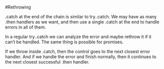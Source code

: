 #Rethrowing

.catch at the end of the chain is similar to try..catch. We may have as many .then handlers as we want, and then use a single .catch at the end to handle errors in all of them.

In a regular try..catch we can analyze the error and maybe rethrow it if it can’t be handled. The same thing is possible for promises.

If we throw inside .catch, then the control goes to the next closest error handler. And if we handle the error and finish normally, then it continues to the next closest successful .then handler.